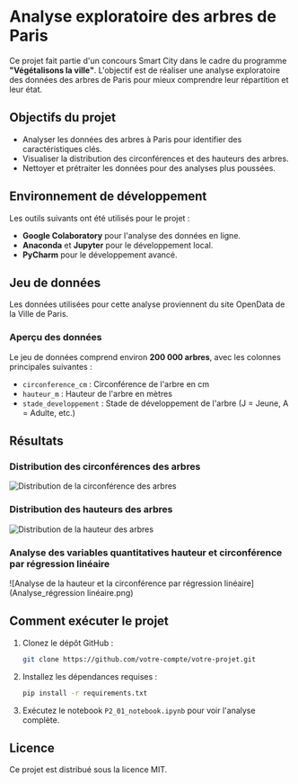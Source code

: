 
# Analyse exploratoire des arbres de Paris

Ce projet fait partie d'un concours Smart City dans le cadre du programme **"Végétalisons la ville"**. 
L'objectif est de réaliser une analyse exploratoire des données des arbres de Paris pour mieux comprendre 
leur répartition et leur état.

## Objectifs du projet
- Analyser les données des arbres à Paris pour identifier des caractéristiques clés.
- Visualiser la distribution des circonférences et des hauteurs des arbres.
- Nettoyer et prétraiter les données pour des analyses plus poussées.

## Environnement de développement
Les outils suivants ont été utilisés pour le projet :
- **Google Colaboratory** pour l'analyse des données en ligne.
- **Anaconda** et **Jupyter** pour le développement local.
- **PyCharm** pour le développement avancé.

## Jeu de données
Les données utilisées pour cette analyse proviennent du site OpenData de la Ville de Paris.

### Aperçu des données
Le jeu de données comprend environ **200 000 arbres**, avec les colonnes principales suivantes :
- `circonference_cm` : Circonférence de l'arbre en cm
- `hauteur_m` : Hauteur de l'arbre en mètres
- `stade_developpement` : Stade de développement de l'arbre (J = Jeune, A = Adulte, etc.)

## Résultats
### Distribution des circonférences des arbres
![Distribution de la circonférence des arbres](distribution_circonference.png)

### Distribution des hauteurs des arbres
![Distribution de la hauteur des arbres](distribution_hauteur.png)

### Analyse des variables quantitatives hauteur et circonférence par régression linéaire
![Analyse de la hauteur et la circonférence par régression linéaire](Analyse_régression linéaire.png)

## Comment exécuter le projet
1. Clonez le dépôt GitHub :
   ```bash
   git clone https://github.com/votre-compte/votre-projet.git
   ```
2. Installez les dépendances requises :
   ```bash
   pip install -r requirements.txt
   ```
3. Exécutez le notebook `P2_01_notebook.ipynb` pour voir l'analyse complète.

## Licence
Ce projet est distribué sous la licence MIT.
